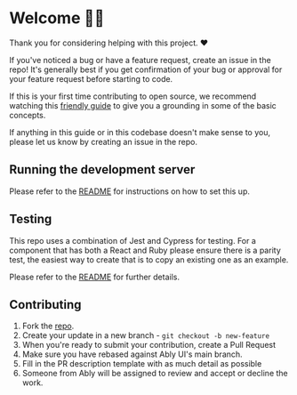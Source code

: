 # Welcome 👋🏽

Thank you for considering helping with this project. ❤️

If you've noticed a bug or have a feature request, create an issue in the repo! It's generally best if you get confirmation of your bug or approval for your feature request before starting to code.

If this is your first time contributing to open source, we recommend watching this [friendly guide](https://egghead.io/talks/git-how-to-make-your-first-open-source-contribution) to give you a grounding in some of the basic concepts.

If anything in this guide or in this codebase doesn't make sense to you, please let us know by creating an issue in the repo.

## Running the development server

Please refer to the [README](./README.md#development) for instructions on how to set this up.

## Testing

This repo uses a combination of Jest and Cypress for testing.
For a component that has both a React and Ruby please ensure there is a parity test, the easiest way to create that is to copy an existing one as an example.

Please refer to the [README](./README.md#running-tests) for further details.

## Contributing

1. Fork the [repo](https://github.com/ably/ui/).
1. Create your update in a new branch - `git checkout -b new-feature`
1. When you're ready to submit your contribution, create a Pull Request
1. Make sure you have rebased against Ably UI's main branch.
1. Fill in the PR description template with as much detail as possible
1. Someone from Ably will be assigned to review and accept or decline the work.
